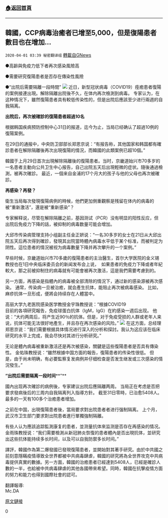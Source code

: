 ###  [:house:返回首頁](https://github.com/ourhimalayas/txt)
---

## 韓國，CCP病毒治癒者已增至5,000，但是復陽患者數目也在增加…
`2020-04-01 03:39 秘密翻译组` [轉載自GNews](https://gnews.org/zh-hant/158852/)

●高齡與免疫力低下者再次感染風險高

●需要研究復陽患者是否存在傳染性風險

●“出院后需要隔離一段時間”
![](https://s3-ap-northeast-1.amazonaws.com/news.guo.offload.media/wp-content/uploads/2020/04/01033558/1-2.jpg)
近日，新型冠状病毒（COVID19）痊癒患者復陽的案例接連出現。解除隔離出院後不久，在体内再次檢測到病毒。 专家认为，在这种情况下，雖然復陽患者具有較低传染性的，但是出院后應該至少进行兩週的自我隔离。

**出院后，****再次被確診的復陽患者超過****10名**

根据韩国疾病预防控制中心31日的报道，迄今为止，当局已经确认了超過10例的復陽案例。

在29日的通报中，中央防卫部部长郑恩京说：“有报告称，其他国家和韩国都有確診患者在解除隔離後再次出現復陽的情況，而韓國的此類案例已超10個。”

韓國于上月29日首次出現解除隔離後的復陽患者。当时，京畿道始兴市70多岁的一名患者主動向公共卫生中心报告，自己出院五天后出現輕微的症状。隨後通過檢測，被再次確診。 最近，一個来自金浦的17个月大的孩子与他的父母也再次被確診。

**再感染？再發？**

衛生当局每次發現復陽病例的時候，他們更加側重觀察是残留在体内的病毒的被“重新激活”，還是被“重新感染”？

专家解释说，尽管在解除隔離之前，基因测试（PCR）没有明显的阳性反应，但出院后免疫力下降的話，被抑制的病毒数量可能会增加。

大邱市传染病管理支持小组副主任金正妍说：“一名30多岁的女士在21日从大邱出院五天后再次得到確診，發現其出院當時體內病毒水平低于某个标准，而被判定为阴性。這位患者的情況被视为病毒數量下降并再次攀升的一个案例。”

早些时候，京畿道始兴市70多歲的復陽患者的主治醫生，首尔大学医院的金义锡教授也在1日中央临床委员会的新闻发布会上说，  如果患者的免疫力下降或者年紀較大，那之前被抑制住的病毒就有可能會被再次激活，這是我們需要考慮到的。

另一方面，再感染是指體內的病毒被全部清除的情況下，通过新的感染源被再次感染。 通常，传染病一旦被治癒，就会產生抗体，能阻止再次被病毒感染。 比如，麻疹抗体一旦形成，便將会持续存在人體當中。

高丽大学九老医院感染医学教授金宇珠教授说：“根據COVID19<br>目前的各項研究報告，免疫球蛋白抗体（IgM，IgG）在約感染一週后出现。 他说：“大约两周后，将产生近90％的抗体。但是，对于免疫受损的人群或老年人来说，抗体可能无法很好地產生，并且存在再次感染的风险。”
![](https://s3-ap-northeast-1.amazonaws.com/news.guo.offload.media/wp-content/uploads/2020/04/01033609/2.jpg)
在这方面，总经理郑恩京说：“我们需要根据具体情况进行深入的分析和探討。我认为这应该在临床研究的水平上完成，我会尽快对其进行分析研究。”

无论是體內病毒被重新激活还是再次被感染，關鍵是這些復陽患者是否具有傳染性。 金佑珠教授说：“雖然根據中国方面的報告，復陽患者的传染性很低。 但是，由于尚未明确，有必要監察复发病例并仔细检查是否发生继发或三次感染的情況發生。”

**“出院后需要隔离一段时间****”**

國內出现再次確診的病例後，专家建议出院后應隔離两周。 当局正在考虑是否把要求發病後后的三周内自我隔离列入指導方針。 截至31日零時，已治愈5408人。 最多的一天有100多个治癒患者增加。

之前在中国，出現復陽患者後，當局要求對出院患者者进行强制隔离。 上个月，武汉市卫生部门要求對出院患者進行單獨強制隔離。

有些人认为應該追踪監測康复的患者，並测量抗体來监测是否存在再感染的情况。 金雨珠教授说：“我们需要檢測从新冠肺炎恢復的患者體內是否出現抗体，並研究出这些抗体能持续多长时间，以及可以自我防禦多长时间。”

譯評，韓國作為第二爆發國已發現復陽患者，並開始對其著手研究。由於中共國之前刻意隱瞞疫情導致全世界都被中共病毒肆虐，韓國的研究將為全世界攻克中共病毒提供真實的數據。另一方面，韓國的治癒患者已經達到5408人，已經是確診人數的一半，也給被中共病毒肆虐的其他各國帶來希望。同時，韓國在抗擊疫情方面的努力和能力也得到國際社會的認可。

翻譯報導:<br>Mc.DA

[原文鏈接](http://naver.me/5OFMGMSB)

0
